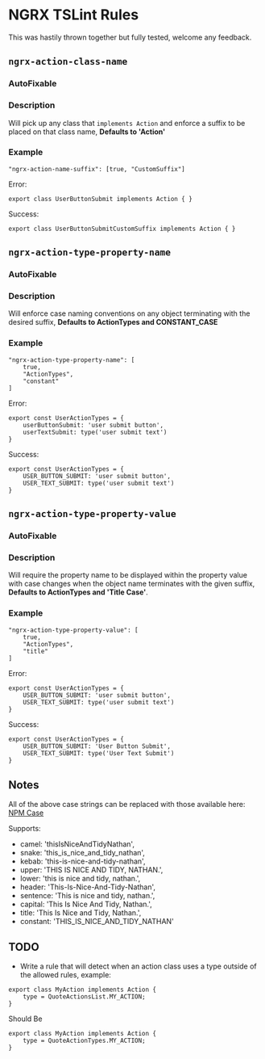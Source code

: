 # NGRX TSLint Rules

This was hastily thrown together but fully tested, welcome any feedback.

## `ngrx-action-class-name`

### **AutoFixable**

### Description

Will pick up any class that `implements Action` and enforce a suffix to be placed on that class name, **Defaults to 'Action'**

### Example

`"ngrx-action-name-suffix": [true, "CustomSuffix"]`

Error:

    export class UserButtonSubmit implements Action { }

Success:

    export class UserButtonSubmitCustomSuffix implements Action { }

## `ngrx-action-type-property-name`

### **AutoFixable**

### Description

Will enforce case naming conventions on any object terminating with the desired suffix, **Defaults to ActionTypes and CONSTANT_CASE**

### Example

```
"ngrx-action-type-property-name": [
    true,
    "ActionTypes",
    "constant"
]
```

Error:

    export const UserActionTypes = {
        userButtonSubmit: 'user submit button',
        userTextSubmit: type('user submit text')
    }

Success:

    export const UserActionTypes = {
        USER_BUTTON_SUBMIT: 'user submit button',
        USER_TEXT_SUBMIT: type('user submit text')
    }

## `ngrx-action-type-property-value`

### **AutoFixable**

### Description

Will require the property name to be displayed within the property value with case changes when the object name terminates with the given suffix, **Defaults to ActionTypes and 'Title Case'**.

### Example

    "ngrx-action-type-property-value": [
        true,
        "ActionTypes",
        "title"
    ]

Error:

    export const UserActionTypes = {
        USER_BUTTON_SUBMIT: 'user submit button',
        USER_TEXT_SUBMIT: type('user submit text')
    }

Success:

    export const UserActionTypes = {
        USER_BUTTON_SUBMIT: 'User Button Submit',
        USER_TEXT_SUBMIT: type('User Text Submit')
    }

## Notes

All of the above case strings can be replaced with those available here: [NPM Case](https://www.npmjs.com/package/case)

Supports:
- camel: 'thisIsNiceAndTidyNathan',
- snake: 'this_is_nice_and_tidy_nathan',
- kebab: 'this-is-nice-and-tidy-nathan',
- upper: 'THIS IS NICE AND TIDY, NATHAN.',
- lower: 'this is nice and tidy, nathan.',
- header: 'This-Is-Nice-And-Tidy-Nathan',
- sentence: 'This is nice and tidy, nathan.',
- capital: 'This Is Nice And Tidy, Nathan.',
- title: 'This Is Nice and Tidy, Nathan.',
- constant: 'THIS_IS_NICE_AND_TIDY_NATHAN'

## TODO
- Write a rule that will detect when an action class uses a type outside of the allowed rules, example:


```
export class MyAction implements Action {
    type = QuoteActionsList.MY_ACTION;
}
```


Should Be
```
export class MyAction implements Action {
    type = QuoteActionTypes.MY_ACTION;
}
```
